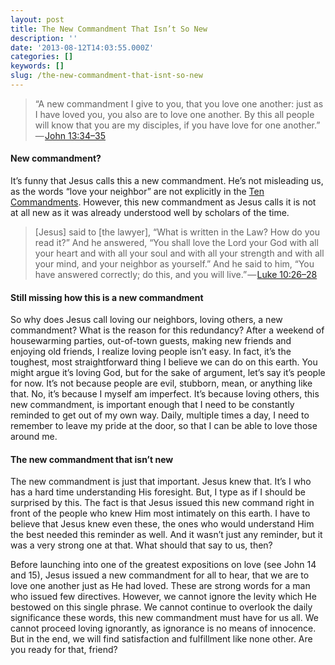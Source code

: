 ```yaml
---
layout: post
title: The New Commandment That Isn’t So New
description: ''
date: '2013-08-12T14:03:55.000Z'
categories: []
keywords: []
slug: /the-new-commandment-that-isnt-so-new
---
```


> “A new commandment I give to you, that you love one another: just as I have loved you, you also are to love one another. By this all people will know that you are my disciples, if you have love for one another.” — [John 13:34–35](http://www.biblegateway.com/passage/?search=John%2013:34-35&version=ESV)

#### New commandment?

It’s funny that Jesus calls this a new commandment. He’s not misleading us, as the words “love your neighbor” are not explicitly in the [Ten Commandments](http://www.biblegateway.com/passage/?search=exodus%2020:1-21&version=ESV). However, this new commandment as Jesus calls it is not at all new as it was already understood well by scholars of the time.

> \[Jesus\] said to \[the lawyer\], “What is written in the Law? How do you read it?” And he answered, “You shall love the Lord your God with all your heart and with all your soul and with all your strength and with all your mind, and your neighbor as yourself.” And he said to him, “You have answered correctly; do this, and you will live.” — [Luke 10:26–28](http://www.biblegateway.com/passage/?search=Luke+10:26-28&version=ESV)

#### Still missing how this is a new commandment

So why does Jesus call loving our neighbors, loving others, a new commandment? What is the reason for this redundancy? After a weekend of housewarming parties, out-of-town guests, making new friends and enjoying old friends, I realize loving people isn’t easy. In fact, it’s the toughest, most straightforward thing I believe we can do on this earth. You might argue it’s loving God, but for the sake of argument, let’s say it’s people for now. It’s not because people are evil, stubborn, mean, or anything like that. No, it’s because I myself am imperfect. It’s because loving others, this new commandment, is important enough that I need to be constantly reminded to get out of my own way. Daily, multiple times a day, I need to remember to leave my pride at the door, so that I can be able to love those around me.

#### The new commandment that isn’t new

The new commandment is just that important. Jesus knew that. It’s I who has a hard time understanding His foresight. But, I type as if I should be surprised by this. The fact is that Jesus issued this new command right in front of the people who knew Him most intimately on this earth. I have to believe that Jesus knew even these, the ones who would understand Him the best needed this reminder as well. And it wasn’t just any reminder, but it was a very strong one at that. What should that say to us, then?

Before launching into one of the greatest expositions on love (see John 14 and 15), Jesus issued a new commandment for all to hear, that we are to love one another just as He had loved. These are strong words for a man who issued few directives. However, we cannot ignore the levity which He bestowed on this single phrase. We cannot continue to overlook the daily significance these words, this new commandment must have for us all. We cannot proceed loving ignorantly, as ignorance is no means of innocence. But in the end, we will find satisfaction and fulfillment like none other. Are you ready for that, friend?
